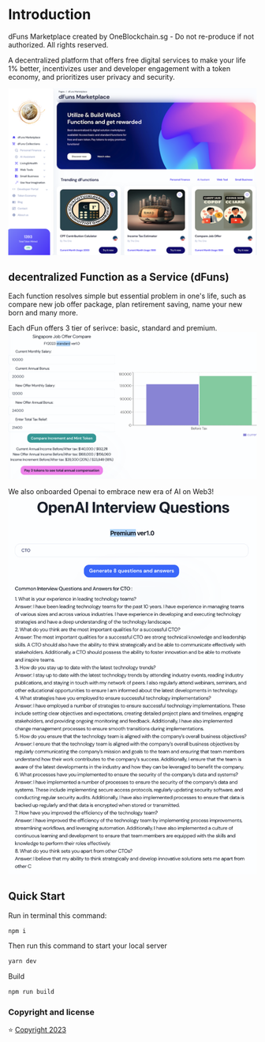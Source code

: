 # Introduction

dFuns Marketplace created by OneBlockchain.sg - Do not re-produce if not authorized. All rights reserved.

A decentralized platform that offers free digital services to make your life 1% better, incentivizes user and developer engagement with a token economy, and prioritizes user privacy and security.

![Demo](readme/HomePage.png)

## decentralized Function as a Service (dFuns)
Each function resolves simple but essential problem in one's life, such as compare new job offer package, plan retirement saving, name your new born and many more.

Each dFun offers 3 tier of serivce: basic, standard and premium. 
![Offerc](readme/Offerc_standard.png)

We also onboarded Openai to embrace new era of AI on Web3!
![AiInterview](readme/AiInterview_P.png)

## Quick Start

Run in terminal this command:

```bash
npm i 
```

Then run this command to start your local server

```bash
yarn dev
```

Build 

```bash
npm run build
```

### Copyright and license

⭐️ [Copyright 2023 ](https://demo.oneblockchain.sg)
